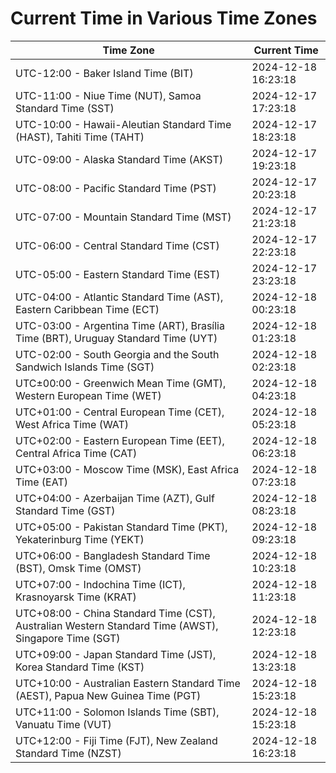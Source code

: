 # Current Time in Various Time Zones

| Time Zone | Current Time |
|-----------|--------------|
| UTC-12:00 - Baker Island Time (BIT) | 2024-12-18 16:23:18 |
| UTC-11:00 - Niue Time (NUT), Samoa Standard Time (SST) | 2024-12-17 17:23:18 |
| UTC-10:00 - Hawaii-Aleutian Standard Time (HAST), Tahiti Time (TAHT) | 2024-12-17 18:23:18 |
| UTC-09:00 - Alaska Standard Time (AKST) | 2024-12-17 19:23:18 |
| UTC-08:00 - Pacific Standard Time (PST) | 2024-12-17 20:23:18 |
| UTC-07:00 - Mountain Standard Time (MST) | 2024-12-17 21:23:18 |
| UTC-06:00 - Central Standard Time (CST) | 2024-12-17 22:23:18 |
| UTC-05:00 - Eastern Standard Time (EST) | 2024-12-17 23:23:18 |
| UTC-04:00 - Atlantic Standard Time (AST), Eastern Caribbean Time (ECT) | 2024-12-18 00:23:18 |
| UTC-03:00 - Argentina Time (ART), Brasília Time (BRT), Uruguay Standard Time (UYT) | 2024-12-18 01:23:18 |
| UTC-02:00 - South Georgia and the South Sandwich Islands Time (SGT) | 2024-12-18 02:23:18 |
| UTC±00:00 - Greenwich Mean Time (GMT), Western European Time (WET) | 2024-12-18 04:23:18 |
| UTC+01:00 - Central European Time (CET), West Africa Time (WAT) | 2024-12-18 05:23:18 |
| UTC+02:00 - Eastern European Time (EET), Central Africa Time (CAT) | 2024-12-18 06:23:18 |
| UTC+03:00 - Moscow Time (MSK), East Africa Time (EAT) | 2024-12-18 07:23:18 |
| UTC+04:00 - Azerbaijan Time (AZT), Gulf Standard Time (GST) | 2024-12-18 08:23:18 |
| UTC+05:00 - Pakistan Standard Time (PKT), Yekaterinburg Time (YEKT) | 2024-12-18 09:23:18 |
| UTC+06:00 - Bangladesh Standard Time (BST), Omsk Time (OMST) | 2024-12-18 10:23:18 |
| UTC+07:00 - Indochina Time (ICT), Krasnoyarsk Time (KRAT) | 2024-12-18 11:23:18 |
| UTC+08:00 - China Standard Time (CST), Australian Western Standard Time (AWST), Singapore Time (SGT) | 2024-12-18 12:23:18 |
| UTC+09:00 - Japan Standard Time (JST), Korea Standard Time (KST) | 2024-12-18 13:23:18 |
| UTC+10:00 - Australian Eastern Standard Time (AEST), Papua New Guinea Time (PGT) | 2024-12-18 15:23:18 |
| UTC+11:00 - Solomon Islands Time (SBT), Vanuatu Time (VUT) | 2024-12-18 15:23:18 |
| UTC+12:00 - Fiji Time (FJT), New Zealand Standard Time (NZST) | 2024-12-18 16:23:18 |
